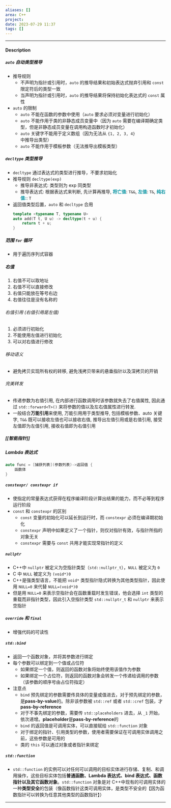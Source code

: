 ```yaml
---
aliases: []
area: C++
project: 
date: 2023-07-29 11:37
tags: []
---
```

---
#### Description
##### `auto` 自动类型推导
- 推导规则
    - 不声明为指针或引用时，`auto` 的推导结果和初始表达式抛弃引用和 `const` 限定符后的类型一致
    - 当声明为指针或引用时，`auto` 的推导结果将保持初始化表达式的 `const` 属性
- `auto` 的限制
    - `auto` 不能在函数的参数中使用（`auto` 要求必须对变量进行初始化）
    - `auto` 不能作用于类的非静态成员变量中（因为 `auto` 需要在编译期确定类型，但是非静态成员变量在调用构造函数时才初始化）
    - `auto` 关键字不能用于定义数组（因为无法从 `{1, 2, 3, 4}` 中推导出类型）
    - `auto` 不能作用于模板参数（无法推导出模板类型）
##### `decltype` 类型推导
- `decltype` 通过表达式的类型进行推导，不要求初始化
- 推导规则 `decltype(exp)`
    - 推导非表达式: 类型则为 exp 同类型
    - 推导表达式: 根据表达式来判断, 先计算再推导, <font color="#0593A2">**将亡值**</font>: `T&&`, <font color="#0593A2">**左值**</font>: `T&`, <font color="#0593A2">**纯右值:**</font>: `T`
- 返回值类型后置，`auto` 和 `decltype` 合用
    ```cpp
    template <typename T, typename U>
    auto add(T t, U u) -> decltype(t + u) {
        return t + u;
    }   
    ```
##### 范围 `for` 循环
- 用于遍历序列式容器
##### 右值
1. 右值不可以取地址
1. 右值不可以直接修改
1. 右值只能放在等号右边
1. 右值往往是没有名称的
###### 右值引用 (右值引用是左值)
1. 必须进行初始化
2. 不能使用左值进行初始化
3. 可以对右值进行修改
###### 移动语义
- 避免拷贝实现所有权的转移, 避免浅拷贝带来的悬垂指针以及深拷贝的开销
###### 完美转发
- 传递参数为右值引用, 在内部进行函数调用时该参数就失去了右值属性, 因此通过 `std::forward<T>()` 来将参数的值以及左右值属性进行转发.
- 一般结合**万能引用**来使用, 万能引用用于类型推导, 包括模板参数、auto 关键字, `T&&` 既可以接收左值也可以接收右值, 推导出左值引用或是右值引用, 接受左值即为左值引用, 接收右值即为右值引用
##### [[智能指针]]
##### Lambda 表达式
```cpp
auto func = [捕获列表](参数列表)->返回值 {
    函数体
}

```
##### `constexpr/ constexpr if`
- 使指定的常量表达式获得在程序编译阶段计算出结果的能力，而不必等到程序运行阶段
- `const` 和 `constexpr` 的区别
    - `const` 变量的初始化可以延长到运行时，而 `constexpr` 必须在编译期初始化
    - `constexpr` 声明中如果定义了一个指针，则仅对指针有效，与指针所指的对象无关
    - `constexpr` 需要与 `const` 共用才能实现常指针的定义
##### `nullptr`
- C++中 `nullptr` 被定义为空指针类型（`std::nullptr_t`），`NULL` 被定义为 `0`
- C 中 `NULL` 被定义为 `(void*)0`
- C++是强类型语言，不能把 `void*` 类型指针隐式转换为其他类型指针，因此使用 `NULL=0` 来代替 `NULL=(void*)0`
- 但是用 `NULL=0` 来表示空指针会在函数重载时发生错误，他会选择 `int` 类型的重载而非指针类型，因此引入空指针类型 `std::nullptr_t` 和 `nullptr` 来表示空指针
##### `override` 和 `final`
- 增强代码的可读性
##### `std::bind`
- 返回一个函数对象，并将其参数进行绑定
- 每个参数可以绑定到一个值或占位符
    - 如果绑定一个值，则返回的函数对象将始终使用该值作为参数
    - 如果绑定一个占位符，则返回的函数对象会转发一个传递给调用的参数（该参数的顺序号由占位符指定）
- 注意点
    - `bind` 预先绑定的参数需要传具体的变量或值进去，对于预先绑定的参数，是**pass-by-value**的。除非该参数被 `std::ref` 或者 `std::cref` 包装，才**pass-by-reference**
    - 对于不事先绑定的参数，需要传 `std::placeholders` 进去，从 `_1` 开始，依次递增。**placeholder**是**pass-by-reference**的
    - `bind` 的返回值是可调用实体，可以直接赋给 `std::function` 对象
    - 对于绑定的指针、引用类型的参数，使用者需要保证在可调用实体调用之前，这些参数是可用的
    - 类的 `this` 可以通过对象或者指针来绑定

##### `std::function`
- `std::function` 的实例可以对任何可以调用的目标实体进行存储、复制、和调用操作，这些目标实体包括**普通函数、Lambda 表达式、bind 表达式、函数指针以及其它函数对象**。`std::function` 对象是对 C++中现有的可调用实体的一种**类型安全**的包装（像函数指针这类可调用实体，是类型不安全的【因为函数指针可以转换为任意其他类型的函数指针】）
---
